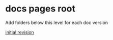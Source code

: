 
# docs pages root

Add folders below this level for each doc version

[initial revision](v1/index.md)

